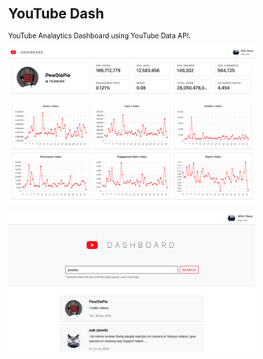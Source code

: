 # YouTube Dash

YouTube Analaytics Dashboard using YouTube Data API.

![Screenshot](https://github.com/ranemihir/youtube-dash/blob/main/screenshots/screenshot.png)

![Screenshot](https://github.com/ranemihir/youtube-dash/blob/main/screenshots/search.png)